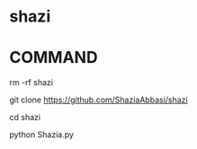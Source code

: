 # shazi

# COMMAND

rm -rf shazi

git clone https://github.com/ShaziaAbbasi/shazi

cd shazi

python Shazia.py
